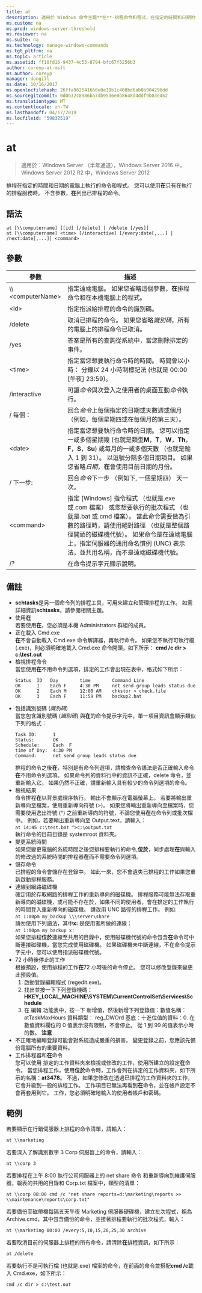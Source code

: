```yaml
---
title: at
description: 適用於 Windows 命令主題**在**-排程命令和程式，在指定的時間和日期的電腦上執行。
ms.custom: na
ms.prod: windows-server-threshold
ms.reviewer: na
ms.suite: na
ms.technology: manage-windows-commands
ms.tgt_pltfrm: na
ms.topic: article
ms.assetid: ff18fd16-9437-4c53-8794-bfc67f5256b3
author: coreyp-at-msft
ms.author: coreyp
manager: dongill
ms.date: 10/16/2017
ms.openlocfilehash: 26ffa962541666e0e19b1c408bd6ab0b904296dd
ms.sourcegitcommit: 0d0b32c8986ba7db9536e0b8648d4ddf9b03e452
ms.translationtype: MT
ms.contentlocale: zh-TW
ms.lasthandoff: 04/17/2019
ms.locfileid: "59832519"
---
```

# <a name="at"></a>at

>適用於：Windows Server （半年通道），Windows Server 2016 中，Windows Server 2012 R2 中，Windows Server 2012

排程在指定的時間和日期的電腦上執行的命令和程式。 您可以使用**在**只有在執行的排程服務時。 不含參數，**在**列出已排程的命令。
## <a name="syntax"></a>語法
```
at [\\computername] [[id] [/delete] | /delete [/yes]]
at [\\computername] <time> [/interactive] [/every:date[,...] | /next:date[,...]] <command>
```
## <a name="parameters"></a>參數
|參數|描述|
|----------------------|--------|
|\\\\\<computerName\>|指定遠端電腦。 如果您省略這個參數，**在**排程命令和在本機電腦上的程式。|
|\<id\>|指定指派給排程的命令的識別碼。|
|/delete|取消已排程的命令。 如果您省略*識別碼*，所有的電腦上的排程命令已取消。|
|/yes|答案是所有的查詢從系統中，當您刪除排定的事件。|
|\<time\>|指定當您想要執行命令時的時間。 時間會以小時： 分鐘以 24 小時制標記法 (也就是 00:00 [午夜] 23:59)。|
|/interactive|可讓*命令*與次登入之使用者的桌面互動*命令*執行。|
|/ 每個：|回合*命令*上每個指定的日期或天數週或個月 （例如，每個星期四或在每個月的第三天）。|
|\<date\>|指定當您想要執行命令時的日期。 您可以指定一或多個星期幾 (也就是類型**M**，**T**，**W**，**Th**，**F**，**S**，**Su**) 或每月的一或多個天數 （也就是輸入 1 到 31）。 以逗號分隔多個日期項目。 如果您省略*日期*，**在**會使用目前日期的月份。|
|/ 下一步:|回合*命令*下一步 （例如下, 一個星期四） 天一次。|
|\<command\>|指定 [Windows] 指令程式 （也就是.exe 或.com 檔案） 或您想要執行的批次程式 （也就是.bat 或.cmd 檔案）。 當此命令需要做為引數的路徑時，請使用絕對路徑 （也就是整個路徑開頭的磁碟機代號）。 如果命令是在遠端電腦上，指定伺服器的通用命名慣例 (UNC) 表示法，並共用名稱，而不是遠端磁碟機代號。|
|/?|在命令提示字元顯示說明。|
## <a name="remarks"></a>備註
-   **schtasks**是另一個命令列的排程工具，可用來建立和管理排程的工作。 如需詳細資訊**schtasks**，請參閱相關主題。
-   使用**在**  
    若要使用**在**，您必須是本機 Administrators 群組的成員。
-   正在載入 Cmd.exe  
    **在**不會自動載入 Cmd.exe 命令解譯器，再執行命令。 如果您不執行可執行檔 (.exe)，則必須明確地載入 Cmd.exe 命令開頭，如下所示： **cmd /c dir > c:\test.out**
-   檢視排程命令  
    當您使用**在**不用命令列選項，排定的工作會出現在表中，格式如下所示：
    ```
    Status  ID   Day        time        Command Line
    OK      1    Each F     4:30 PM     net send group leads status due
    OK      2    Each M     12:00 AM    chkstor > check.file
    OK      3    Each F     11:59 PM    backup2.bat
    ```
-   包括識別號碼 (*識別碼*)  
    當您包含識別號碼 (*識別碼*) 與**在**的命令提示字元中，單一項目資訊會顯示類似下列的格式：  
    ```
    Task ID:      1
    Status:       OK
    Schedule:     Each  F
    time of Day:  4:30 PM
    Command:      net send group leads status due
    ```
    排程的命令之後**在**，特別是有命令列選項，請檢查命令語法是否正確輸入命令**在**不用命令列選項。 如果命令列的資料行中的資訊不正確，delete 命令，並重新輸入它。 如果仍然不正確，請重新輸入具有較少的命令列選項的命令。
-   檢視結果  
    命令排程**在**以背景處理序執行。 輸出不會顯示在電腦螢幕上。 若要將輸出重新導向至檔案，使用重新導向符號 (>)。 如果您將輸出重新導向至檔案時，您需要使用逸出符號 (^) 之前重新導向的符號，不論您使用**在**在命令列或批次檔中。 例如，若要輸出重新導向至 Output.text，請輸入：  
    `at 14:45 c:\test.bat ^>c:\output.txt`  
    執行命令的目前目錄是 systemroot 資料夾。
-   變更系統時間  
    如果您變更電腦的系統時間之後您排程要執行的命令,**位於**，同步處理**在**與輸入的修改過的系統時間的排程器**在**而不需要命令列選項。
-   儲存命令  
    已排程的命令會儲存在登錄中。 如此一來，您不會遺失已排程的工作如果您重新啟動排程服務。
-   連線到網路磁碟機  
    確定用於存取網路的排程工作的重新導向的磁碟機。 排程服務可能無法存取重新導向的磁碟機，或可能不存在於，如果不同的使用者，會在排定的工作執行的時間登入重新導向的磁碟機。 請改用 UNC 路徑的排程工作。 例如:   
    `at 1:00pm my_backup \\\server\share`  
    請勿使用下列語法，其中**x:** 是使用者所做的連線：  
    `at 1:00pm my_backup x:`  
    如果您排程**位於**連線至共用的目錄中，使用磁碟機代號的命令包含**在**命令可中斷連接磁碟機，當您完成使用磁碟機。 如果磁碟機未中斷連線，不在命令提示字元中，您可以使用指派磁碟機代號。
-   72 小時後停止的工作  
    根據預設，使用排程的工作**在**72 小時後的命令停止。 您可以修改登錄來變更此預設值。
    1.  啟動登錄編輯程式 (regedit.exe)。
    2.  找出並按一下下列登錄機碼：**HKEY_LOCAL_MACHINE\SYSTEM\CurrentControlSet\Services\Schedule**
    3.  在 編輯 功能表中，按一下 新增值，然後新增下列登錄值：數值名稱︰ atTaskMaxHours 資料類型： reg_DWOrd 基底：十進位值的資料：0. 在數值資料欄位的 0 值表示沒有限制，不會停止。 從 1 到 99 的值表示小時的數。
**注意**
-   不正確地編輯登錄可能會對系統造成嚴重的損害。 變更登錄之前，您應該先備份電腦所有的重要資料。
-   工作排程器和**在**命令  
    您可以使用 排定的工作資料夾來檢視或修改的工作，使用所建立的設定**在**命令。 當您排程工作，使用**位於**命令時，工作會列在排定的工作資料夾，如下所示的名稱：**at3478**。 不過，如果您修改在透過已排程的工作資料夾的工作，它會升級到一般的排程工作。 工作項目已無法再看到**在**命令，並在帳戶設定不會再套用到它。 工作，您必須明確地輸入的使用者帳戶和密碼。
## <a name="examples"></a>範例
若要顯示在行銷伺服器上排程的命令清單，請輸入：

`at \\marketing`

若要深入了解識別數字 3 Corp 伺服器上的命令，請輸入：

`at \\corp 3`

若要排程在上午 8:00 執行公司伺服器上的 net share 命令 和重新導向到維護伺服器，報表的共用的目錄和 Corp.txt 檔案中，類型的清單：

`at \\corp 08:00 cmd /c "net share reports=d:\marketing\reports >> \\maintenance\reports\corp.txt"`

若要備份至磁帶機每隔五天午夜 Marketing 伺服器硬碟機，建立批次程式，稱為 Archive.cmd，其中包含備份的命令，並接著排程要執行的批次程式，輸入：

`at \\marketing 00:00 /every:5,10,15,20,25,30 archive`

若要取消目前的伺服器上排程的所有命令，請清除**在**排程資訊，如下所示：

`at /delete`

若要執行不是可執行檔 (也就是.exe) 檔案的命令，在前面的命令並搭配**cmd /c**載入 Cmd.exe，如下所示：

`cmd /c dir > c:\test.out`

